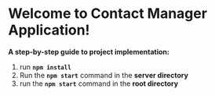 # Welcome to Contact Manager Application!

**A step-by-step guide to project implementation:**

 1. run **`npm install`** 
 2. Run the **`npm start`** command in the **server directory**
 3. run the **`npm start`**  command in the **root directory**
